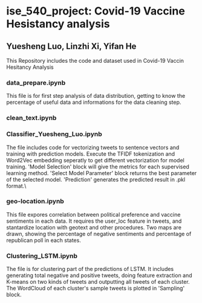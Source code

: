 # ise_540_project: Covid-19 Vaccine Hesistancy analysis
## Yuesheng Luo, Linzhi Xi, Yifan He
This Repository includes the code and dataset used in Covid-19 Vaccin Hesitancy Analysis
### data_prepare.ipynb 
This file is for first step analysis of data distribution, getting to know the percentage of useful data and informations for the data cleaning step. 

### clean_text.ipynb

### Classifier_Yuesheng_Luo.ipynb
The file includes code for vectorizing tweets to sentence vectors and training with prediction models. 
Execute the TFIDF tokenization and Word2Vec embedding seperatly to get different vectorization for model training. 'Model Selection' block will give the metrics for each supervised learning method. 'Select Model Parameter' block returns the best parameter of the selected model. 'Prediction' generates the predicted result in .pkl format.\

### geo-location.ipynb
This file expores correlation between political preference and vaccine sentiments in each data.
It requires the user_loc feature in tweets, and stantardize location with geotext and other procedures. Two maps are drawn, showing the percentage of negative sentiments and percentage of republican poll in each states.

### Clustering_LSTM.ipynb
The file is for clustering part of the predictions of LSTM.
It includes generating total negative and positive tweets, doing feature extraction and K-means on two kinds of tweets and outputting all tweets of each cluster.
The WordCloud of each cluster's sample tweets is plotted in 'Sampling' block.

